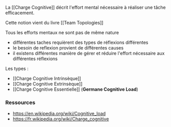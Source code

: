 La [[Charge Cognitive]] décrit l'effort mental nécessaire à réaliser une tâche efficacement.

Cette notion vient du livre [[Team Topologies]]

Tous les efforts mentaux ne sont pas de même nature
- différentes taches requièrent des types de réflexions différentes
- le besoin de reflexion provient de différentes causes
- il existens différentes manière de gérer et réduire l'effort nécessaire aux différentes réflexions

Les types :
- [[Charge Cognitive Intrinsèque]]
- [[Charge Cognitive Extrinsèque]]
- [[Charge Cognitive Essentielle]] (**Germane Cognitive Load**)

### Ressources
- https://en.wikipedia.org/wiki/Cognitive_load
- https://fr.wikipedia.org/wiki/Charge_cognitive